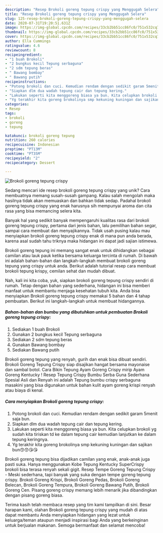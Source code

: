 ```yaml
---
description: "Resep Brokoli goreng tepung crispy yang Menggugah Selera"
title: "Resep Brokoli goreng tepung crispy yang Menggugah Selera"
slug: 125-resep-brokoli-goreng-tepung-crispy-yang-menggugah-selera
date: 2020-07-31T19:20:51.631Z
image: https://img-global.cpcdn.com/recipes/33cb2bb51cc86fc0/751x532cq70/brokoli-goreng-tepung-crispy-foto-resep-utama.jpg
thumbnail: https://img-global.cpcdn.com/recipes/33cb2bb51cc86fc0/751x532cq70/brokoli-goreng-tepung-crispy-foto-resep-utama.jpg
cover: https://img-global.cpcdn.com/recipes/33cb2bb51cc86fc0/751x532cq70/brokoli-goreng-tepung-crispy-foto-resep-utama.jpg
author: Ella Cummings
ratingvalue: 4.6
reviewcount: 8
recipeingredient:
- "1 buah Brokoli"
- "2 bungkus kecil Tepung serbaguna"
- "2 sdm tepung beras"
- " Bawang bombay"
- " Bawang putih"
recipeinstructions:
- "Potong brokoli dan cuci. Kemudian rendam dengan sedikit garam 5menit saja bun."
- "Siapkan dlm dua wadah tepung cair dan tepung kering."
- "Lakukan seperti kita menggoreng biasa ya bun. Kita celupkan brokoli yg sudah kita tiriskan td ke dalam tepung cair kemudian lanjutkan ke dalam tepung keringnya."
- "Yg terakhir kita goreng brokolinya smp kekuning kuningan dan sajikan bun😙😙😘😘"
categories:
- Resep
tags:
- brokoli
- goreng
- tepung

katakunci: brokoli goreng tepung 
nutrition: 260 calories
recipecuisine: Indonesian
preptime: "PT13M"
cooktime: "PT35M"
recipeyield: "2"
recipecategory: Dessert

---
```



![Brokoli goreng tepung crispy](https://img-global.cpcdn.com/recipes/33cb2bb51cc86fc0/751x532cq70/brokoli-goreng-tepung-crispy-foto-resep-utama.jpg)

Sedang mencari ide resep brokoli goreng tepung crispy yang unik? Cara membuatnya memang susah-susah gampang. Kalau salah mengolah maka hasilnya tidak akan memuaskan dan bahkan tidak sedap. Padahal brokoli goreng tepung crispy yang enak harusnya sih mempunyai aroma dan cita rasa yang bisa memancing selera kita.

Banyak hal yang sedikit banyak mempengaruhi kualitas rasa dari brokoli goreng tepung crispy, pertama dari jenis bahan, lalu pemilihan bahan segar, sampai cara membuat dan menyajikannya. Tidak usah pusing kalau mau menyiapkan brokoli goreng tepung crispy enak di mana pun anda berada, karena asal sudah tahu triknya maka hidangan ini dapat jadi sajian istimewa.

Brokoli goreng tepung ini memang sangat enak untuk dihidangkan sebagai camilan atau lauk pauk ketika bersama keluarga tercinta di rumah. Di bawah ini adalah bahan-bahan dan langkah-langkah membuat brokoli goreng tepung yang crispy untuk anda. Berikut adalah tutorial resep cara membuat brokoli tepung krispy, cemilan sehat dan mudah dibuat.


Nah, kali ini kita coba, yuk, siapkan brokoli goreng tepung crispy sendiri di rumah. Tetap dengan bahan yang sederhana, hidangan ini bisa memberi manfaat untuk membantu menjaga kesehatan tubuh kita. Anda bisa menyiapkan Brokoli goreng tepung crispy memakai 5 bahan dan 4 tahap pembuatan. Berikut ini langkah-langkah untuk membuat hidangannya.

<!--inarticleads1-->

##### Bahan-bahan dan bumbu yang dibutuhkan untuk pembuatan Brokoli goreng tepung crispy:

1. Sediakan 1 buah Brokoli
1. Gunakan 2 bungkus kecil Tepung serbaguna
1. Sediakan 2 sdm tepung beras
1. Gunakan  Bawang bombay
1. Sediakan  Bawang putih


Brokoli goreng tepung yang renyah, gurih dan enak bisa dibuat sendiri. Brokoli Goreng Tepung Crispy siap disajikan hangat bersama mayonaise dan sambal botol. Cara Bikin Tepung Ayam Goreng Crispy mirip Ayam Goreng Kentucky ! Resep Tepung Crispy Bumbu Serba Guna Sederhana Spesial Asli dan Renyah ini adalah Tepung bumbu crispy serbaguna masakini yang bisa digunakan untuk bahan kulit ayam goreng krispi renyah atau biaya di kenal. 

<!--inarticleads2-->

##### Cara menyiapkan Brokoli goreng tepung crispy:

1. Potong brokoli dan cuci. Kemudian rendam dengan sedikit garam 5menit saja bun.
1. Siapkan dlm dua wadah tepung cair dan tepung kering.
1. Lakukan seperti kita menggoreng biasa ya bun. Kita celupkan brokoli yg sudah kita tiriskan td ke dalam tepung cair kemudian lanjutkan ke dalam tepung keringnya.
1. Yg terakhir kita goreng brokolinya smp kekuning kuningan dan sajikan bun😙😙😘😘


Brokoli goreng tepung bisa dijadikan camilan yang enak, anak-anak juga pasti suka. Hanya menggunakan Kobe Tepung Kentucky SuperCrispy brokoli bisa terasa renyah sekali gigit. Resep Tempe Goreng Tepung Crispy - Meski sederhana, tapi banyak yang suka dengan tempe goreng tepung crispy. Brokoli Goreng Krispi, Brokoli Goreng Pedas, Brokoli Goreng Belecan, Brokoli Goreng Tempura, Brokoli Goreng Bawang Putih, Brokoli Goreng Cen. Pisang goreng crispy memang lebih menarik jika dibandingkan dengan pisang goreng biasa. 

Terima kasih telah membaca resep yang tim kami tampilkan di sini. Besar harapan kami, olahan Brokoli goreng tepung crispy yang mudah di atas dapat membantu Anda menyiapkan hidangan yang lezat untuk keluarga/teman ataupun menjadi inspirasi bagi Anda yang berkeinginan untuk berjualan makanan. Semoga bermanfaat dan selamat mencoba!

